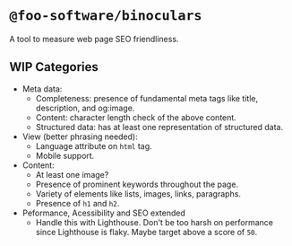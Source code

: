# `@foo-software/binoculars`

A tool to measure web page SEO friendliness.

## WIP Categories

- Meta data:
  - Completeness: presence of fundamental meta tags like title, description, and og:image.
  - Content: character length check of the above content.
  - Structured data: has at least one representation of structured data.
- View (better phrasing needed):
  - Language attribute on `html` tag.
  - Mobile support.
- Content:
  - At least one image?
  - Presence of prominent keywords throughout the page.
  - Variety of elements like lists, images, links, paragraphs.
  - Presence of `h1` and `h2`.
- Peformance, Acessibility and SEO extended
  - Handle this with Lighthouse. Don't be too harsh on performance since Lighthouse is flaky. Maybe target above a score of `50`.
